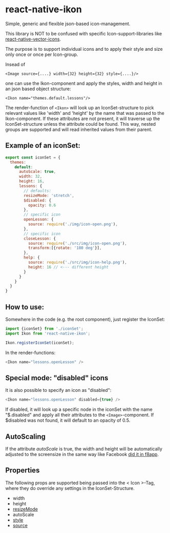 # react-native-ikon
Simple, generic and flexible json-based icon-management.

This library is NOT to be confused with specific Icon-support-libraries like
[react-native-vector-icons](https://github.com/oblador/react-native-vector-icons).

The purpose is to support individual icons and to apply their style and size only once
or once per Icon-group.

Insead of
```
<Image source={....} width={32} height={32} style={....}/>
```
one can use the Ikon-component and apply the styles, width and height in an
json based object structure:
```
<Ikon name="themes.default.lessons"/>
```

The render-function of `<Ikon>` will look up an IconSet-structure to pick relevant values
like 'width' and 'height' by the name that was passed to the Ikon-component.
If these attributes are not present, it will traverse up the IconSet-structure
unless the attribute could be found. This way, nested groups are supported and
will read inherited values from their parent.

## Example of an iconSet:
```javascript
export const iconSet = {
  themes:
    default:
      autoScale: true,
      width: 32,
      height: 16,
      lessons: {
        // defaults:
        resizeMode: 'stretch',
        $disabled: {
          opacity: 0.6
        },
        // specific icon
        openLesson: {
          source: require('./img/icon-open.png'),
        },
        // specific icon
        closeLesson: {
          source: require('./src/img/icon-open.png'),
          transform:[{rotate: '180 deg'}],
        },
        help: {
          source: require('./src/img/icon-help.png'),
          height: 16 // <--- different height
        }
      }
    }
  }
}
```

## How to use:
Somewhere in the code (e.g. the root component), just register the IconSet:
```javascript
import {iconSet} from './iconSet';
import Ikon from 'react-native-ikon';

Ikon.registerIconSet(iconSet);
```

In the render-functions:
```javascript
<Ikon name="lessons.openLesson" />
```

## Special mode: "disabled" icons

It is also possible to specify an icon as "disabled":
```javascript
<Ikon name="lessons.openLesson" disabled={true} />
```

If disabled, it will look up a specific node in the iconSet with the name "$.disabled"
and apply all their attributes to the `<Image>`-component.
If $disabled was not found, it will default to an opacity of 0.5.


## AutoScaling

If the attribute *autoScale* is true, the width and height will be automatically adjusted to the
screensize in the same way like Facebook [did it in f8app](https://github.com/fbsamples/f8app/blob/master/js/common/F8Text.js#L46).


## Properties

The following props are supported being passed into the < Icon >-Tag, where they do
override any settings in the IconSet-Structure.

- width
- height
- [resizeMode](https://facebook.github.io/react-native/docs/image.html#resizemode)
- autoScale
- [style](https://facebook.github.io/react-native/docs/image.html#source)
- [source](https://facebook.github.io/react-native/docs/image.html#source)
